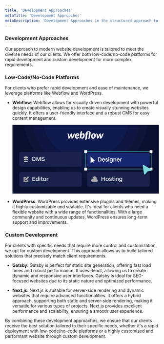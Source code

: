 ```yaml
---
title: 'Development Approaches'
metaTitle: 'Development Approaches'
metaDescription: 'Development Approaches in the structured approach to modern website development.'
---
```


### Development Approaches

Our approach to modern website development is tailored to meet the diverse needs of our clients. We offer both low-code/no-code platforms for rapid development and custom development for more complex requirements.

### Low-Code/No-Code Platforms

For clients who prefer rapid development and ease of maintenance, we leverage platforms like Webflow and WordPress.

- **Webflow**: Webflow allows for visually driven development with powerful design capabilities, enabling us to create visually stunning websites quickly. It offers a user-friendly interface and a robust CMS for easy content management.

  ![Webflow](../images/img2.png)

- **WordPress**: WordPress provides extensive plugins and themes, making it highly customizable and scalable. It's ideal for clients who need a flexible website with a wide range of functionalities. With a large community and continuous updates, WordPress ensures long-term support and improvements.

### Custom Development

For clients with specific needs that require more control and customization, we opt for custom development. This approach allows us to build tailored solutions that precisely match client requirements.

- **Gatsby**: Gatsby is perfect for static site generation, offering fast load times and robust performance. It uses React, allowing us to create dynamic and responsive user interfaces. Gatsby is ideal for SEO-focused websites due to its static nature and optimized performance.

- **Next.js**: Next.js is suitable for server-side rendering and dynamic websites that require advanced functionalities. It offers a hybrid approach, supporting both static and server-side rendering, making it versatile for various types of projects. Next.js provides excellent performance and scalability, ensuring a smooth user experience.

By combining these development approaches, we ensure that our clients receive the best solution tailored to their specific needs, whether it's a rapid deployment with low-code/no-code platforms or a highly customized and performant website through custom development.
